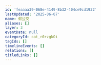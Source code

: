 ```yaml
---
id: 'feaaaa39-068e-4149-8b32-404ce9cd1932'
lastUpdated: '2025-06-07'
name: 假公交
aliases: []
layer: 3
eventDate: null
categoryId: cat_r0rzgkOi
tagIds: []
timelineEvents: []
relations: []
titledLinks: []
---
```


